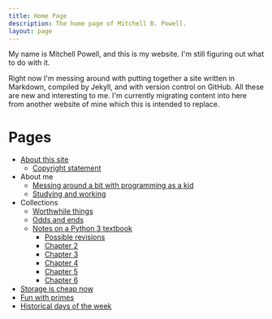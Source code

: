 ```yaml
---
title: Home Page
description: The home page of Mitchell B. Powell.
layout: page
---
```


My name is Mitchell Powell, and this is my website. I'm still figuring out what to do with it.

Right now I'm messing around with putting together a site written in Markdown, compiled by Jekyll, and with version control on GitHub. All these are new and interesting to me. I'm currently migrating content into here from another website of mine which this is intended to replace.

# Pages
* [About this site](p/about-site.html)
    * [Copyright statement](p/copyright-statement.html)
* About me
    * [Messing around a bit with programming as a kid](p/messing-around.html)
    * [Studying and working](p/work-and-study.html)
* Collections
    * [Worthwhile things](p/worthwhile-things.html)
    * [Odds and ends](p/odds-and-ends.html)
    * [Notes on a Python 3 textbook](p/think-like/)
        * [Possible revisions](p/think-like/possible-revisions.html)
        * [Chapter 2](p/think-like/c2.html)
        * [Chapter 3](p/think-like/c3.html)
        * [Chapter 4](p/think-like/c4.html)
        * [Chapter 5](p/think-like/c5.html)
        * [Chapter 6](p/think-like/c6.html)
* [Storage is cheap now](p/storage-prices.html)
* [Fun with primes](p/fun-with-primes.html)
* [Historical days of the week](p/historical-days-of-the-week.html)



